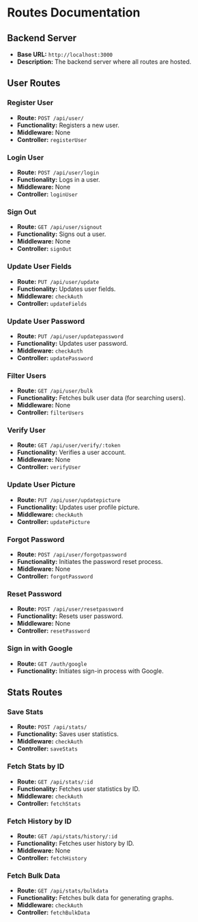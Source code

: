 # Routes Documentation

## Backend Server

- **Base URL:** `http://localhost:3000`
- **Description:** The backend server where all routes are hosted.

## User Routes

### Register User

- **Route:** `POST /api/user/`
- **Functionality:** Registers a new user.
- **Middleware:** None
- **Controller:** `registerUser`

### Login User

- **Route:** `POST /api/user/login`
- **Functionality:** Logs in a user.
- **Middleware:** None
- **Controller:** `loginUser`

### Sign Out

- **Route:** `GET /api/user/signout`
- **Functionality:** Signs out a user.
- **Middleware:** None
- **Controller:** `signOut`

### Update User Fields

- **Route:** `PUT /api/user/update`
- **Functionality:** Updates user fields.
- **Middleware:** `checkAuth`
- **Controller:** `updateFields`

### Update User Password

- **Route:** `PUT /api/user/updatepassword`
- **Functionality:** Updates user password.
- **Middleware:** `checkAuth`
- **Controller:** `updatePassword`

### Filter Users

- **Route:** `GET /api/user/bulk`
- **Functionality:** Fetches bulk user data (for searching users).
- **Middleware:** None
- **Controller:** `filterUsers`

### Verify User

- **Route:** `GET /api/user/verify/:token`
- **Functionality:** Verifies a user account.
- **Middleware:** None
- **Controller:** `verifyUser`

### Update User Picture

- **Route:** `PUT /api/user/updatepicture`
- **Functionality:** Updates user profile picture.
- **Middleware:** `checkAuth`
- **Controller:** `updatePicture`

### Forgot Password

- **Route:** `POST /api/user/forgotpassword`
- **Functionality:** Initiates the password reset process.
- **Middleware:** None
- **Controller:** `forgotPassword`

### Reset Password

- **Route:** `POST /api/user/resetpassword`
- **Functionality:** Resets user password.
- **Middleware:** None
- **Controller:** `resetPassword`

### Sign in with Google

- **Route:** `GET /auth/google`
- **Functionality:** Initiates sign-in process with Google.

## Stats Routes

### Save Stats

- **Route:** `POST /api/stats/`
- **Functionality:** Saves user statistics.
- **Middleware:** `checkAuth`
- **Controller:** `saveStats`

### Fetch Stats by ID

- **Route:** `GET /api/stats/:id`
- **Functionality:** Fetches user statistics by ID.
- **Middleware:** `checkAuth`
- **Controller:** `fetchStats`

### Fetch History by ID

- **Route:** `GET /api/stats/history/:id`
- **Functionality:** Fetches user history by ID.
- **Middleware:** None
- **Controller:** `fetchHistory`

### Fetch Bulk Data

- **Route:** `GET /api/stats/bulkdata`
- **Functionality:** Fetches bulk data for generating graphs.
- **Middleware:** `checkAuth`
- **Controller:** `fetchBulkData`

